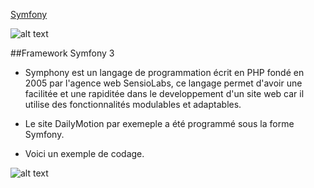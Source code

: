 [Symfony](#S3)
<a Symfony="S3"/>

![alt text](https://www.eewee.fr/wp-content/uploads/2014/03/logo-symfony-2-763x362.jpg)

##Framework Symfony 3

- Symphony est un langage de programmation écrit en PHP fondé en 2005 par l'agence web SensioLabs, ce langage permet d'avoir une facilitée et une rapiditée dans le developpement d'un site web car il utilise des fonctionnalités modulables et adaptables.

- Le site DailyMotion par exemeple a été programmé sous la forme Symfony. 

- Voici un exemple de codage.

![alt text](http://twimgs.com/ddj/images/article/2012/0912/Symfony.gif)
